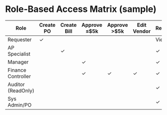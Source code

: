 # Role-Based Access Matrix (sample)

| Role               | Create PO | Create Bill | Approve ≤$5k | Approve >$5k | Edit Vendor | Reports | Admin |
|--------------------|-----------|-------------|--------------|--------------|-------------|---------|-------|
| Requester          | ✓         |             |              |              |             | View    |       |
| AP Specialist      |           | ✓           |              |              |             | ✓       |       |
| Manager            |           |             | ✓            |              |             | ✓       |       |
| Finance Controller |           |             | ✓            | ✓            | ✓           | ✓       |       |
| Auditor (ReadOnly) |           |             |              |              |             | ✓       |       |
| Sys Admin/PO       |           |             |              |              |             | ✓       | ✓     |

